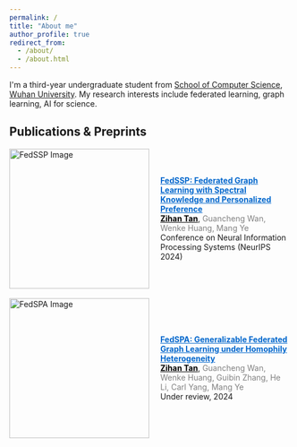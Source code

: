 ```yaml
---
permalink: /
title: "About me"
author_profile: true
redirect_from: 
  - /about/
  - /about.html
---
```


I'm a third-year undergraduate student from [School of Computer Science](https://cs.whu.edu.cn/), [Wuhan University](https://www.whu.edu.cn/). My research interests include federated learning, graph learning, AI for science.

## Publications & Preprints

<div style="display: flex; align-items: center;">
  <div>
    <img src="/images/fedssp.png" alt="FedSSP Image" width="250">
  </div>
  <div style="margin-left: 20px;">
    <a href="https://arxiv.org/pdf/2410.20105" style="color: #0066cc;"><b>FedSSP: Federated Graph Learning with Spectral Knowledge and Personalized Preference</b></a><br>
    <span style="color: black;"><b><u>Zihan Tan</u></b></span>, <span style="color: gray;">Guancheng Wan, Wenke Huang, Mang Ye</span><br>
    Conference on Neural Information Processing Systems (NeurIPS 2024)
  </div>
</div>

<br>

<div style="display: flex; align-items: center;">
  <div>
    <img src="/images/fedspa.png" alt="FedSPA Image" width="250">
  </div>
  <div style="margin-left: 20px;">
    <a href="https://oakleytan.github.io/" style="color: #0066cc;"><b>FedSPA: Generalizable Federated Graph Learning under Homophily Heterogeneity</b></a><br>
    <span style="color: black;"><b><u>Zihan Tan</u></b></span>, <span style="color: gray;">Guancheng Wan, Wenke Huang, Guibin Zhang, He Li, Carl Yang, Mang Ye</span><br>
    Under review, 2024
  </div>
</div>

